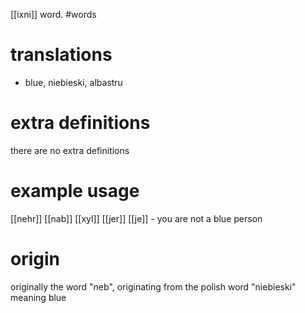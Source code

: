[[ixni]] word.
#words
# translations
- blue, niebieski, albastru
# extra definitions
there are no extra definitions
# example usage
[[nehr]] [[nab]] [[xyl]] [[jer]] [[je]] - you are not a blue person
# origin
originally the word "neb", originating from the polish word "niebieski" meaning blue
